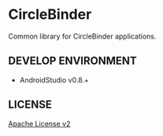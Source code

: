 CircleBinder
============

Common library for CircleBinder applications.


DEVELOP ENVIRONMENT
------------

- AndroidStudio v0.8.+


LICENSE
------------

[Apache License v2](LICENSE.md)

